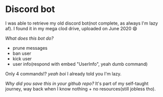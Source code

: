 # Discord bot
I was able to retrieve my old discord bot(not complete, as always I'm lazy af).
I found it in my mega clod drive, uploaded on June 2020 :smile:

*What does this bot do?*
- prune messages
- ban user
- kick user
- user info(respond with embed "UserInfo", yeah dumb command)

Only 4 commands!? *yeah boi* I already told you I'm lazy.

*Why did you save this in your github repo?*
It's part of my self-taught journey, way back when I know nothing + no resources(still jobless tho).